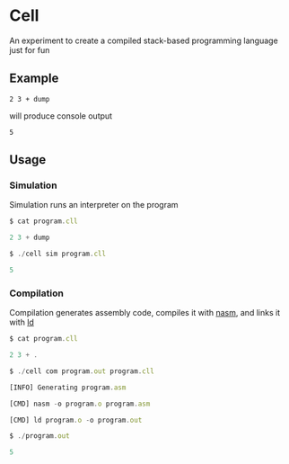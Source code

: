 # Cell

An experiment to create a compiled stack-based programming language just for fun

## Example
```
2 3 + dump
```

will produce console output 

```
5
```

## Usage

### Simulation

Simulation runs an interpreter on the program

```js
$ cat program.cll

2 3 + dump

$ ./cell sim program.cll

5
```

### Compilation

Compilation generates assembly code, compiles it with [nasm](https://www.nasm.us/), and links it with [ld](https://www.gnu.org/software/binutils/)

```js
$ cat program.cll

2 3 + .

$ ./cell com program.out program.cll

[INFO] Generating program.asm

[CMD] nasm -o program.o program.asm

[CMD] ld program.o -o program.out

$ ./program.out

5
```
